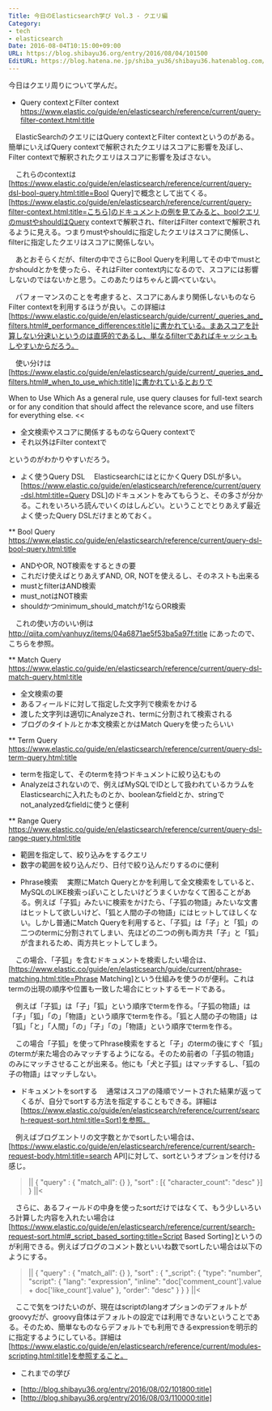 ```yaml
---
Title: 今日のElasticsearch学び Vol.3 - クエリ編
Category:
- tech
- elasticsearch
Date: 2016-08-04T10:15:00+09:00
URL: https://blog.shibayu36.org/entry/2016/08/04/101500
EditURL: https://blog.hatena.ne.jp/shiba_yu36/shibayu36.hatenablog.com/atom/entry/10328749687177128715
---
```


今日はクエリ周りについて学んだ。

* Query contextとFilter context
https://www.elastic.co/guide/en/elasticsearch/reference/current/query-filter-context.html:title

　ElasticSearchのクエリにはQuery contextとFilter contextというのがある。簡単にいえばQuery contextで解釈されたクエリはスコアに影響を及ぼし、Filter contextで解釈されたクエリはスコアに影響を及ばさない。


　これらのcontextは[https://www.elastic.co/guide/en/elasticsearch/reference/current/query-dsl-bool-query.html:title=Bool Query]で概念として出てくる。[https://www.elastic.co/guide/en/elasticsearch/reference/current/query-filter-context.html:title=こちら]のドキュメントの例を見てみると、boolクエリのmustやshouldはQuery contextで解釈され、filterはFilter contextで解釈されるように見える。つまりmustやshouldに指定したクエリはスコアに関係し、filterに指定したクエリはスコアに関係しない。

　あとおそらくだが、filterの中でさらにBool Queryを利用してその中でmustとかshouldとかを使ったら、それはFilter context内になるので、スコアには影響しないのではないかと思う。このあたりはちゃんと調べていない。


　パフォーマンスのことを考慮すると、スコアにあんまり関係しないものならFilter contextを利用するほうが良い。この詳細は[https://www.elastic.co/guide/en/elasticsearch/guide/current/_queries_and_filters.html#_performance_differences:title]に書かれている。まあスコアを計算しない分速いというのは直感的であるし、単なるfilterであればキャッシュもしやすいからだろう。


　使い分けは[https://www.elastic.co/guide/en/elasticsearch/guide/current/_queries_and_filters.html#_when_to_use_which:title]に書かれているとおりで

>>
When to Use Which
As a general rule, use query clauses for full-text search or for any condition that should affect the relevance score, and use filters for everything else.
<<

- 全文検索やスコアに関係するものならQuery contextで
- それ以外はFilter contextで

というのがわかりやすいだろう。


* よく使うQuery DSL
　ElasticsearchにはとにかくQuery DSLが多い。[https://www.elastic.co/guide/en/elasticsearch/reference/current/query-dsl.html:title=Query DSL]のドキュメントをみてもらうと、その多さが分かる。これをいろいろ読んでいくのはしんどい。ということでとりあえず最近よく使ったQuery DSLだけまとめておく。

** Bool Query
https://www.elastic.co/guide/en/elasticsearch/reference/current/query-dsl-bool-query.html:title

- ANDやOR, NOT検索をするときの要
- これだけ使えばとりあえずAND, OR, NOTを使えるし、そのネストも出来る
- mustとfilterはAND検索
- must_notはNOT検索
- shouldかつminimum_should_matchが1ならOR検索

　これの使い方のいい例は http://qiita.com/vanhuyz/items/04a6871ae5f53ba5a97f:title にあったので、こちらを参照。

** Match Query
https://www.elastic.co/guide/en/elasticsearch/reference/current/query-dsl-match-query.html:title

- 全文検索の要
- あるフィールドに対して指定した文字列で検索をかける
- 渡した文字列は適切にAnalyzeされ、termに分割されて検索される
- ブログのタイトルとか本文検索とかはMatch Queryを使ったらいい

** Term Query
https://www.elastic.co/guide/en/elasticsearch/reference/current/query-dsl-term-query.html:title

- termを指定して、そのtermを持つドキュメントに絞り込むもの
- Analyzeはされないので、例えばMySQLでIDとして扱われているカラムをElasticsearchに入れたものとか、booleanなfieldとか、stringでnot_analyzedなfieldに使うと便利

** Range Query
https://www.elastic.co/guide/en/elasticsearch/reference/current/query-dsl-range-query.html:title

- 範囲を指定して、絞り込みをするクエリ
- 数字の範囲を絞り込んだり、日付で絞り込んだりするのに便利


* Phrase検索
　実際にMatch Queryとかを利用して全文検索をしていると、MySQLのLIKE検索っぽいことしたいけどうまくいかなくて困ることがある。例えば「子狐」みたいに検索をかけたら、「子狐の物語」みたいな文書はヒットして欲しいけど、「狐と人間の子の物語」にはヒットしてほしくない。しかし普通にMatch Queryを利用すると、「子狐」は「子」と「狐」の二つのtermに分割されてしまい、先ほどの二つの例も両方共「子」と「狐」が含まれるため、両方共ヒットしてしまう。

　この場合、「子狐」を含むドキュメントを検索したい場合は、[https://www.elastic.co/guide/en/elasticsearch/guide/current/phrase-matching.html:title=Phrase Matching]という仕組みを使うのが便利。これはtermの出現の順序や位置も一致した場合にヒットするモードである。


　例えば「子狐」は「子」「狐」という順序でtermを作る。「子狐の物語」は「子」「狐」「の」「物語」という順序でtermを作る。「狐と人間の子の物語」は「狐」「と」「人間」「の」「子」「の」「物語」という順序でtermを作る。

　この場合「子狐」を使ってPhrase検索をすると「子」のtermの後にすぐ「狐」のtermが来た場合のみマッチするようになる。そのため前者の「子狐の物語」のみにマッチさせることが出来る。他にも「犬と子狐」はマッチするし、「狐の子の物語」はマッチしない。


* ドキュメントをsortする
　通常はスコアの降順でソートされた結果が返ってくるが、自分でsortする方法を指定することもできる。詳細は[https://www.elastic.co/guide/en/elasticsearch/reference/current/search-request-sort.html:title=Sort]を参照。

　例えばブログエントリの文字数とかでsortしたい場合は、[https://www.elastic.co/guide/en/elasticsearch/reference/current/search-request-body.html:title=search API]に対して、sortというオプションを付ける感じ。

>||
{
    "query" : { "match_all": {} },
    "sort"  : [{ "character_count": "desc" }]
}
||<


　さらに、あるフィールドの中身を使ったsortだけではなくて、もう少しいろいろ計算した内容を入れたい場合は[https://www.elastic.co/guide/en/elasticsearch/reference/current/search-request-sort.html#_script_based_sorting:title=Script Based Sorting]というのが利用できる。例えばブログのコメント数といいね数でsortしたい場合は以下のようにする。

>||
{
    "query" : { "match_all": {} },
    "sort"  : {
        "_script": {
            "type": "number",
            "script": {
                "lang": "expression",
                "inline": "doc['comment_count'].value + doc['like_count'].value"
            },
            "order": "desc"
        }
    }
}
||<

　ここで気をつけたいのが、現在はscriptのlangオプションのデフォルトがgroovyだが、groovy自体はデフォルトの設定では利用できないということである。そのため、簡単なものならデフォルトでも利用できるexpressionを明示的に指定するようにしている。詳細は[https://www.elastic.co/guide/en/elasticsearch/reference/current/modules-scripting.html:title]を参照すること。

* これまでの学び
- [http://blog.shibayu36.org/entry/2016/08/02/101800:title]
- [http://blog.shibayu36.org/entry/2016/08/03/110000:title]

